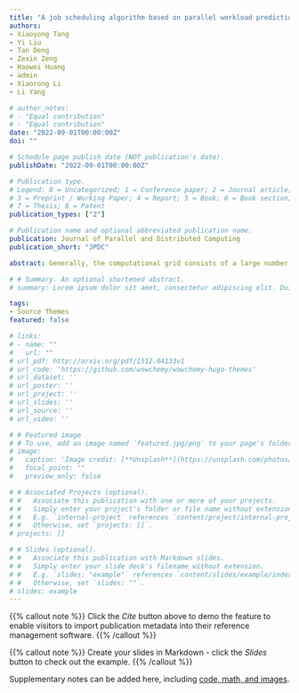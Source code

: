 ```yaml
---
title: "A job scheduling algorithm based on parallel workload prediction on computational grid"
authors:
- Xiaoyong Tang
- Yi Liu
- Tan Deng
- Zexin Zeng
- Haowei Huang
- admin
- Xiaorong Li
- Li Yang

# author_notes:
# - "Equal contribution"
# - "Equal contribution"
date: "2022-09-01T00:00:00Z"
doi: ""

# Schedule page publish date (NOT publication's date).
publishDate: "2022-09-01T00:00:00Z"

# Publication type.
# Legend: 0 = Uncategorized; 1 = Conference paper; 2 = Journal article;
# 3 = Preprint / Working Paper; 4 = Report; 5 = Book; 6 = Book section;
# 7 = Thesis; 8 = Patent
publication_types: ["2"]

# Publication name and optional abbreviated publication name.
publication: Journal of Parallel and Distributed Computing
publication_short: "JPDC"

abstract: Generally, the computational grid consists of a large number of computing nodes, some of them are idle due to the uneven geographical distribution of computing requirements. This may cause workload unbalancing problems, which affect the performance of large-scale computational grids. In order to balance the computing requirements and computing nodes, we propose a job scheduling algorithm based on the workload prediction of computing nodes. We first analyze the causes of workload imbalance and the feasibility of reallocating computing resources. Secondly, we design an application and workload-aware scheduling algorithm (AWAS) by combining the previously designed workload prediction model. To reduce the complexity of the AWAS algorithm, we propose a parallel job scheduling method based on computing node workload prediction. The experiments show that the AWAS algorithm can balance the workload among different computing nodes on the real-world dataset. In addition, we propose the parallelism of workload prediction model from the perspective of internal structure and data set to make AWAS apply to more computing nodes of the large-scale computing grids. Experimental results show that the combination of the two can achieve satisfactory acceleration efficiency.

# # Summary. An optional shortened abstract.
# summary: Lorem ipsum dolor sit amet, consectetur adipiscing elit. Duis posuere tellus ac convallis placerat. Proin tincidunt magna sed ex sollicitudin condimentum.

tags:
- Source Themes
featured: false

# links:
# - name: ""
#   url: ""
# url_pdf: http://arxiv.org/pdf/1512.04133v1
# url_code: 'https://github.com/wowchemy/wowchemy-hugo-themes'
# url_dataset: ''
# url_poster: ''
# url_project: ''
# url_slides: ''
# url_source: ''
# url_video: ''

# # Featured image
# # To use, add an image named `featured.jpg/png` to your page's folder. 
# image:
#   caption: 'Image credit: [**Unsplash**](https://unsplash.com/photos/jdD8gXaTZsc)'
#   focal_point: ""
#   preview_only: false

# # Associated Projects (optional).
# #   Associate this publication with one or more of your projects.
# #   Simply enter your project's folder or file name without extension.
# #   E.g. `internal-project` references `content/project/internal-project/index.md`.
# #   Otherwise, set `projects: []`.
# projects: []

# # Slides (optional).
# #   Associate this publication with Markdown slides.
# #   Simply enter your slide deck's filename without extension.
# #   E.g. `slides: "example"` references `content/slides/example/index.md`.
# #   Otherwise, set `slides: ""`.
# slides: example
---
```


{{% callout note %}}
Click the *Cite* button above to demo the feature to enable visitors to import publication metadata into their reference management software.
{{% /callout %}}

{{% callout note %}}
Create your slides in Markdown - click the *Slides* button to check out the example.
{{% /callout %}}

Supplementary notes can be added here, including [code, math, and images](https://wowchemy.com/docs/writing-markdown-latex/).
